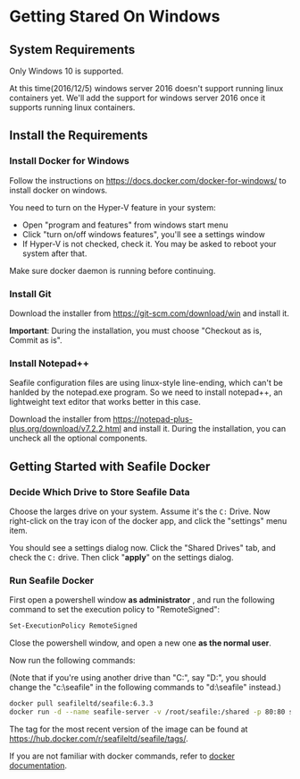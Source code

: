 # Getting Stared On Windows

## System Requirements

Only Windows 10 is supported.

At this time(2016/12/5) windows server 2016 doesn't support running linux containers yet. We'll add the support for windows server 2016 once it supports running linux containers.

## Install the Requirements

### Install Docker for Windows

Follow the instructions on https://docs.docker.com/docker-for-windows/ to install docker on windows.

You need to turn on the Hyper-V feature in your system:

- Open "program and features" from windows start menu
- Click "turn on/off windows features", you'll see a settings window
- If Hyper-V is not checked, check it. You may be asked to reboot your system after that.

Make sure docker daemon is running before continuing.

### Install Git

Download the installer from https://git-scm.com/download/win and install it.

**Important**: During the installation, you must choose "Checkout as is, Commit as is".

### Install Notepad++

Seafile configuration files are using linux-style line-ending, which can't be hanlded by the notepad.exe program. So we need to install notepad++, an lightweight text editor that works better in this case.

Download the installer from https://notepad-plus-plus.org/download/v7.2.2.html and install it. During the installation, you can uncheck all the optional components.

## Getting Started with Seafile Docker

### Decide Which Drive to Store Seafile Data

Choose the larges drive on your system. Assume it's the `C:` Drive. Now right-click on the tray icon of the docker app, and click the "settings" menu item.

You should see a settings dialog now. Click the "Shared Drives" tab, and check the `C:` drive. Then click "**apply**" on the settings dialog.

### Run Seafile Docker

First open a powershell window **as administrator** , and run the following command to set the execution policy to "RemoteSigned":

```sh
Set-ExecutionPolicy RemoteSigned
```

Close the powershell window, and open a new one **as the normal user**.

Now run the following commands:

(Note that if you're using another drive than "C:", say "D:", you should change the "c:\\seafile" in the following commands to "d:\\seafile" instead.)

```sh
docker pull seafileltd/seafile:6.3.3
docker run -d --name seafile-server -v /root/seafile:/shared -p 80:80 seafileltd/seafile:6.3.3
```

The tag for the most recent version of the image can be found at https://hub.docker.com/r/seafileltd/seafile/tags/.

If you are not familiar with docker commands, refer to [docker documentation](https://docs.docker.com/engine/reference/commandline/cli/).
